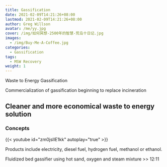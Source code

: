 ```yaml
---
title: Gassification
date: 2021-02-09T14:21:26+08:00
lastmod: 2021-02-09T14:21:26+08:00
author: Greg Willson
avatar: /me/yy.jpg
cover: /img/如何冥想-2500年的智慧-荒岛十日记.jpg
images:
  - /img/Buy-Me-A-Coffee.jpg
categories:
  - Gassification
tags:
  - MSW Recovery
weight: 1
---
```


Waste to Energy Gassification 

Commercialization of gassification beginning to replace incineration

<!--more-->

## Cleaner and more economical waste to energy solution

### Concepts

{{< youtube id="zm0jslIE1kk" autoplay="true" >}}

Products include electricity, diesel fuel, hydrogen fuel, methanol or ethanol.

Fluidized bed gassifier using hot sand, oxygen and steam mixture >> 12:11
